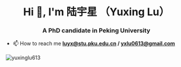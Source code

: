 <h1 align="center">Hi 👋, I'm 陆宇星 （Yuxing Lu）</h1>
<h3 align="center">A PhD candidate in Peking University</h3>

- 📫 How to reach me **luyx@stu.pku.edu.cn / yxlu0613@gmail.com**

<p>&nbsp;<img align="center" src="https://github-readme-stats.vercel.app/api?username=yuxinglu613&show_icons=true&locale=en" alt="yuxinglu613" /></p>
